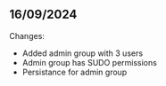 ## 16/09/2024

Changes:

  - Added admin group with 3 users
  - Admin group has SUDO permissions
  - Persistance for admin group

